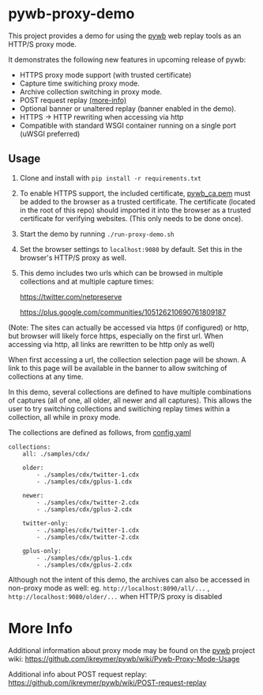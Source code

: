 pywb-proxy-demo
===============

This project provides a demo for using the [pywb](https://github.com/ikreymer/pywb) web replay tools as an HTTP/S proxy mode.

It demonstrates the following new features in upcoming release of pywb:

* HTTPS proxy mode support (with trusted certificate)
* Capture time switiching proxy mode.
* Archive collection switching in proxy mode.
* POST request replay [(more-info)](https://github.com/ikreymer/pywb/wiki/POST-request-replay)
* Optional banner or unaltered replay (banner enabled in the demo).
* HTTPS -> HTTP rewriting when accessing via http
* Compatible with standard WSGI container running on a single port (uWSGI preferred)


Usage
-----

1. Clone and install with `pip install -r requirements.txt`

2. To enable HTTPS support, the included certificate, [pywb_ca.pem](https://github.com/ikreymer/pywb-proxy-demo/blob/master/pywb-ca.pem) must be added to the browser as a trusted certificate. The certificate (located in the root of this repo) should imported it into the browser as a trusted certificate for verifying websites. (This only needs to be done once).

2. Start the demo by running `./run-proxy-demo.sh`

3. Set the browser settings to `localhost:9080` by default. Set this in the browser's HTTP/S proxy as well.

4. This demo includes two urls which can be browsed in multiple collections and at multiple capture times:

   https://twitter.com/netpreserve
   
   https://plus.google.com/communities/105126210690761809187
   
   
(Note: The sites can actually be accessed via https (if configured) or http, but browser will likely force https, especially on the first url. When accessing via http, all links are rewritten to be http only as well)

When first accessing a url, the collection selection page will be shown. A link to this page will be available in the banner to allow switching of collections at any time.

In this demo, several collections are defined to have multiple combinations of captures (all of one, all older, all newer and all captures). This allows the user to try switching collections and switiching replay times within a collection,
all while in proxy mode.

The collections are defined as follows, from [config.yaml](https://github.com/ikreymer/pywb-proxy-demo/blob/master/config.yaml)

```
collections:
    all: ./samples/cdx/

    older:
        - ./samples/cdx/twitter-1.cdx
        - ./samples/cdx/gplus-1.cdx

    newer:
        - ./samples/cdx/twitter-2.cdx
        - ./samples/cdx/gplus-2.cdx

    twitter-only:
        - ./samples/cdx/twitter-1.cdx
        - ./samples/cdx/twitter-2.cdx

    gplus-only:
        - ./samples/cdx/gplus-1.cdx
        - ./samples/cdx/gplus-2.cdx

```

Although not the intent of this demo, the archives can also be accessed in non-proxy mode as well: eg. `http://localhost:8090/all/...` , `http://localhost:9080/older/...` when HTTP/S proxy is disabled



More Info
=========

Additional information about proxy mode may be found on the [pywb](https://github.com/ikreymer/pywb) project wiki:
https://github.com/ikreymer/pywb/wiki/Pywb-Proxy-Mode-Usage

Additional info about POST request replay:
https://github.com/ikreymer/pywb/wiki/POST-request-replay
